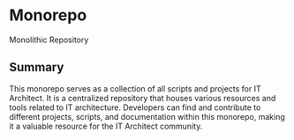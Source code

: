 # Monorepo
Monolithic Repository

## Summary
This monorepo serves as a collection of all scripts and projects for IT Architect. It is a centralized repository that houses various resources and tools related to IT architecture. Developers can find and contribute to different projects, scripts, and documentation within this monorepo, making it a valuable resource for the IT Architect community.